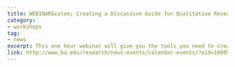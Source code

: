 ```yaml
---
title: WEBINAR&colon; Creating a Discussion Guide for Qualitative Research
category:
- workshops
tag: 
- news
excerpt: This one hour webinar will give you the tools you need to create an effective discussion guide for focus groups and key informant interviews. You will gain an understanding of how to start from a general research question and develop it into a practical and organized questioning route so that you’ll get the answers you need. We will cover all phases of development from brainstorming, to phrasing and sequencing questions, to pilot testing. You will learn best practices so that your groups and interviews will be maximally informative. This will be an interactive webinar with multiple opportunities to ask questions of the presenter.  
link: http://www.bu.edu/research/news-events/calendar-events/?eid=199959
---
```

